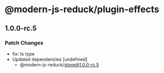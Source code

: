 # @modern-js-reduck/plugin-effects

## 1.0.0-rc.5
### Patch Changes

- fix: ts type
- Updated dependencies [undefined]
  - @modern-js-reduck/store@1.0.0-rc.5
